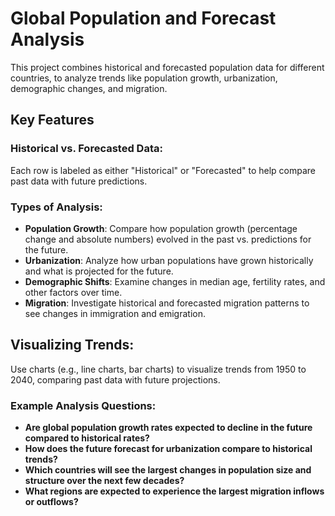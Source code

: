 # Global Population and Forecast Analysis

This project combines historical and forecasted population data for different countries, to analyze trends like population growth, urbanization, demographic changes, and migration.

## Key Features

### Historical vs. Forecasted Data:
Each row is labeled as either "Historical" or "Forecasted" to help compare past data with future predictions.

### Types of Analysis:

- **Population Growth**: Compare how population growth (percentage change and absolute numbers) evolved in the past vs. predictions for the future.
- **Urbanization**: Analyze how urban populations have grown historically and what is projected for the future.
- **Demographic Shifts**: Examine changes in median age, fertility rates, and other factors over time.
- **Migration**: Investigate historical and forecasted migration patterns to see changes in immigration and emigration.

## Visualizing Trends:
Use charts (e.g., line charts, bar charts) to visualize trends from 1950 to 2040, comparing past data with future projections.

### Example Analysis Questions:

- **Are global population growth rates expected to decline in the future compared to historical rates?**
- **How does the future forecast for urbanization compare to historical trends?**
- **Which countries will see the largest changes in population size and structure over the next few decades?**
- **What regions are expected to experience the largest migration inflows or outflows?**



